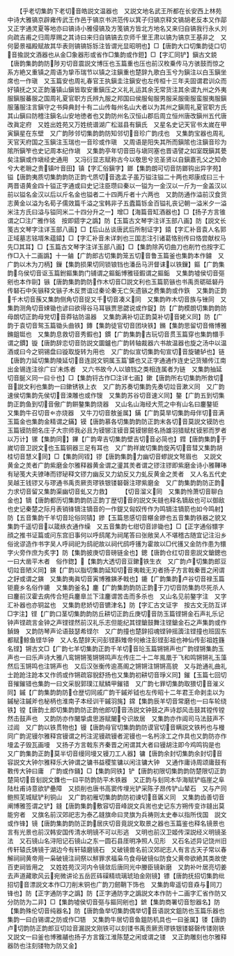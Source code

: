 <!-- { "loadSidebar": true } -->
　　【乎老切集韵下老切音皓説文温器也　又説文地名武王所都在长安西上林苑中诗大雅镐京辟雍传武王作邑于镐京书洪范传以箕子归镐京释文镐胡老反本又作鄗　又正字通灵夏等地亦曰镐诗小雅侵镐及方笺镐方皆北方地名又来归自镐我行永乆刘向疏吉甫之归周厚赐之其诗曰来归自镐镐去京师千里王肃以镐为镐京王基非之　又何晏景福殿赋故其华表则镐镐铄铄注皆谓光显昭明也】□【唐韵大口切集韵徒口切音揄説文酒器也从金□象器形或省作□集韵或作鋀】□【字汇同铲】鎭古文鋴【唐韵集韵韵防陟刃切音震説文博压也玉篇重也压也前汉枚乗传马方骇鼓而惊之系方絶又重镇之周语为挚币瑞节以镇之注鎭重也楚辞九歌白玉兮为鎭注以白玉鎭坐席也一作瑱　又玉篇安也周礼春官王执鎭圭注鎭安也左传桓十三年夫固谓君训众而好镇抚之又正韵藩镇山鎭皆取安重鎭压之义礼礼运其余无常货注其余谓九州之外夷服鎭服蕃服之国周礼夏官职方氏辨九服之邦国曰侯服甸服男服采服衞服蛮服夷服鎭服藩服注言鎭守之书舜典封十有二山传每州名山大者以为其州之鎭周礼夏官职方氏其山鎭曰防稽注鎭名山安地徳者也又韵防州名汉恒山郡后周立恒州唐改鎭州五代唐改眞定府　又姓出姓苑又万姓统谱湖广松滋县有鎭氏　又星名史记天官书太嵗在甲寅鎭星在东壁　又广韵陟邻切集韵韵防知邻切音珍广韵戌也　又集韵宝器也周礼天官天府国之玉鎭注玉瑞也一音珍或作瑱　又周语是阳失其所而鎭隂也注鎭音珍为隂所鎭笮也史记周本纪作塡　又集韵亭年切音田与塡同塞也晋语譬之如室既鎭其甍矣注鎭或作塡经史通用　又冯衍显志赋称古今以敬思兮览圣贤以自鎭嘉孔父之知命兮大老耼之贵镇叶音田】镇【字汇俗鎭字】鎯【集韵朗可切音防鎯钩出异字苑】镒【唐韵夷质切集韵韵防正韵弋质切音逸孟子虽万镒注镒二十两也郑康成曰三十两晋语黄金四十镒正字通或曰史记注臣瓒曰秦以一镒为一金汉以一斤为一金盖汉以前以镒名金汉以后以斤名金也镒者二十四两斤者十六两也　又韵防通作溢前汉食货志黄金以溢为名荀子儒效篇千溢之宝韩非子五蠹篇铄金百镒礼丧记朝一溢米夕一溢米注方氏曰溢与镒同米二十四分升之一】增□【海篇音缸酒器也】□【扬子方言锥谓之□注广雅作铭　按即鍣字之譌】防【玉篇古文琴字注详玉部八画】防【説文长笺古文琴字注详玉部八画】□【后山丛谈唐武后所制证字】鎱【字汇补音袁人名郭正域墓志铭壻朱蕴鎱】□【字汇补音未详刺也三国志注引诸葛恪别传曰恪尝献权马先□其耳】□【玉篇古文琴字注详玉部八画】□【集韵除芮切曲刀也削竹也按字汇作□入十二画譌】十一鏀【广韵郎古切集韵笼五切音鲁玉篇釜也集韵本作鐪　又广韵以木为刀柄】鏁【集韵损果切同锁锒铛也潘岳马汧督诔以铁鏁】鏂【广韵集韵乌侯切音讴玉篇鉜鏂集韵门铺谓之鏂銗博雅铔鍜谓之鏂銗　又集韵墟侯切音彄剜也本作剾】镞【唐韵集韵韵防作木切音□説文利也玉篇箭镞也书禹贡砺砥砮丹传砮石中矢镞释文镞子木反贾谊过秦论秦无亡矢遗镞之费集韵或作鉃　又集韵正韵千木切音蔟又集韵侧角切音捉又千切音凑义同　又集韵昨木切音族与锉同　又集韵测角切音娕锄也谚曰欲得谷马耳镞贾思勰说或作鋜】防【广韵模朗切集韵韵防母朗切正韵母党切音莽钴防温器　又集韵满补切正韵莫补切音姥义同】防【广韵于袁切音鸳玉篇锄头曲铁】鏄【集韵徒官切音团块铁】鏅【集韵思留切音脩博雅鏅鉏铤也　又集韵息救切音秀鍜也】鏆【广韵集韵古玩切音贯玉篇穿也集韵镮手谓之鏆】镟【唐韵辞恋切音防説文圜鑪也广韵转轴裁器六书故温器也旋之汤中以温酒或曰今之铜锡盘曰镟取旋转为用也　又广韵似宣切集韵旬宣切音旋辘轳也】链【唐韵力延切集韵陵延切音连説文铜属玉篇鑛也又正字通通作连史记货殖传江南出金锡连注徐广曰未炼者　又六书故今人以锒铛之类相连属者为链　又集韵抽延切音脠义同一曰卝也】□【集韵锊古作□注详七画】鏉【唐韵所右切集韵所救切音説文利也集韵一曰鏉锈铁上衣　又广韵苏奏切集韵先奏切竝音漱义同　又广韵速侯切集韵先侯切音涑雕也或作锼　又集韵苏谷切音速义同】鏊【广韵五到切集韵正韵鱼到切音傲广韵餠鏊集韵烧器　又山名山海经大荒之中有山名曰鏖鏊钜　又集韵牛召切音亦烧器　又牛刀切音敖釜属】鏋【广韵莫旱切集韵母伴切音满玉篇金也集韵金精谓之鏋】镆【唐韵慕各切集韵韵防正韵末各切音莫説文镆防也玉篇镆防劒名庄子大宗师我必且为镆铘注镆音莫镆铘劒名扬雄羽猎赋杖镆邪而罗者以万计】镙【集韵同】鏎【广韵卑吉切集韵壁吉切音必简也】鏏【唐韵集韵于嵗切音卫説文也玉篇铜器三足有耳也　又广韵祥嵗切集韵旋芮切音彗又集韵胡桂切音慧义同】□【集韵同铚】镠【唐韵集韵力幽切音蟉説文弩眉也　又説文黄金之羙者广韵紫磨金尔雅释器黄金谓之璗其羙者谓之镠注镠即紫磨金诗小雅鞸琫有珌笺大夫镣琫而镠珌释文镠力幽反又力幼反又力虬反黄金之羙者　又人名五代史吴越王钱镠又与璆通书禹贡厥贡璆铁银镂砮磬注璆紫磨金　又广韵集韵韵防正韵力求切音留又集韵渠幽切音虬又力救】
　　【切音溜义同　又集韵怜萧切音聊白金也】镝【唐韵都历切集韵韵防正韵丁歴切音的説文矢鏠也释名镝敌也可以御敌也史记秦楚之际月表销锋镝注镝音的一作鍉又匈奴传作为鸣镝注镝箭也如今鸣射】防【五音集韵千羊切音玱俗同锖】鏒【玉篇思感切音糂金鏒也五音集韵铁器之貌又集韵千遥切音以箴紩衣通作缲　又五音集韵七绀切音謲锄也】□【正字通俗镮字顔之推书证篇或问东宫旧事何以呼鸱尾为祠尾答曰张敞吴人不堪稽古随宜记注沿乡俗讹谬造作书字吴人呼祠祀为鸱祀故以祠代鸱呼镬为霍故以□代镬又金防作患为镮字火旁作庶为炙字】防【集韵披庚切音磅链金也】鏓【唐韵仓红切音悤説文鎗鏓也一曰大凿平木者　俗作鍯】【集韵大透切音豆鏉铁生衣　又广韵卢切集韵郎豆切竝音陋义同】鏔【广韵以脂切集韵延知切音夷戟无刃者扬子方言戟秦晋之闲谓之釨或谓之鏔　又集韵夷眞切音寅博雅鏔矛戟也】鏕【广韵集韵卢谷切音禄玉篇钜鹿乡名俗作鏕　又集韵釜名】鏖【广韵集韵韵防正韵于刀切音防集韵尽死杀人曰鏖前汉霍去病传合短兵鏖臯兰下注鏖谓苦击而多杀也　又山名见前鏊字注　又字汇补器也亦铜盆也　又集韵悲娇切音镳津名】防【字汇古文证字　按古文无防互详□字注】铿【广韵口茎切集韵韵防丘耕切正韵丘庚切音防玉篇铿锵金石声礼乐记钟声铿疏言金钟之声铿铿然前汉礼乐志但能纪其铿鎗鼓舞注铿鎗金石之声集韵或作鍞銵　又韵防琴声论语鼓瑟希铿尔　又广韵撞也楚辞招魂铿钟摇簴注铿撞也班固东都赋鲸鱼铿华钟　又人名楚辞天问彭铿斟雉帝何飨注彭铿彭祖也神仙传彭祖姓籛名铿】锵古文□【广韵七羊切集韵正韵千羊切音玱玉篇锵锵声也广韵铿锵集韵玉声也一曰乐声诗大雅八鸾锵锵笺锵锵鸣声左传庄二十二年鳯凰于飞和鸣锵锵礼玉藻然后玉锵鸣也注锵声也　又后汉张衡传逾髙阁之锵锵注锵锵高貌　又与跄通礼曲礼士跄跄注跄本又作鸧或作锵疏容貎舒扬也又集韵初耕切音琤义同】鏙【玉篇七回切音摧鏙错也集韵一曰文采貎郭璞江赋鳞甲鏙错　又广韵七罪切集韵取猥切音漼义同】鏚【广韵集韵韵防仓歴切同戚广韵干鏚斧钺也左传昭十二年君王命剥圭以为鏚柲注鏚斧也柲柄也淮南子本经训干鏚羽旄】鏛【集韵辰羊切音常磨也一曰车轮绕铁】镗【唐韵土郎切集韵韵防正韵他郎切音汤説文钟鼓之声诗邶风击鼓其镗传镗然击鼓声也　又韵防亦作闣挚虞思游赋闣兮识故居　又集韵亦作阊司马法鼓声不过阊　又广韵以铁贯物也】镘【唐韵母官切集韵韵防谟官切音瞒説文铁杇也与槾同广韵泥镘尔雅释宫镘谓之杇注泥镘疏镘者泥镘也一名杇涂工之作具也又韵防亦作墁孟子毁瓦画墁　又扬子方言戟东齐秦晋之闲谓其大者曰镘胡注即今鸡鸣钩是也　又广韵集韵正韵莫半切音缦同墁又镘刀工人器】镛【唐韵余封切集韵余封切音容説文大钟尔雅释乐大钟谓之镛书益稷笙镛以闲注镛大钟　又通作庸诗周颂庸鼓有斁传大钟曰庸　广韵或作銿】□【集韵同铁】铲【唐韵初限切集韵韵防楚限切正韵楚简切音刬説文鏶也一曰平防韵防平木铁器　又正韵与刬同木华海赋铲临崖之阜陆杜甫诗意欲铲疉障　又损削也唐书高窦传埋光铲采陈子昂传铲山辇石　又与产同鲍照芜城赋铲利铜山　又广韵初雁切集韵韵防初谏切音羼义同　又集韵齿善切音阐博雅签谓之铲】鏠【唐韵集韵敷容切音峰説文兵耑也史记东方朔传变诈鏠出莫能穷者　又旗名前汉郊祀志为泰乙鏠旗命曰灵旗为兵祷则太史奉以指所伐国　説文或作锋】镜【唐韵集韵韵防正韵居庆切音竟説文取景之器也玉篇鉴也释名镜景也言有光景也前汉韩安国传清水明镜不可以形逃　又明也前汉卫姬传深説经义明镜圣法　又石镜山名浔阳记石镜山之东一圆石县厓明净照人见形　又石名述异记饶州旧传轩辕氏铸镜于湖边今有轩辕磨镜石　又破镜兽名前汉郊祀志人有言古天子常以春解祠祠黄帝用一枭破镜注祠祭以觧罪求福枭鸟食母破镜似防食父黄帝欲絶其类故使百吏祠皆用之　又姓姓苑汉河内令镜敛后唐同光中媵臣镜新磨　又韵补叶居亮切姜去声道藏歌风云宛微讲论五岳匠砗磲精琉璃琥珀金刚镜】镖【唐韵抚招切集韵纰招切音漂説文本作□刀削末铜也广韵刀劒鞘下饰也　又集韵卑遥切音猋与同刀锋也】防【正字通防字之譌】防【正字通防字之譌説文本作防十二画字汇省作防又分防防为二非】□【集韵墟侯切音彄与鏂同剜也】鏣【集韵商署切音恕器名】防【集韵殊伦切音纯器名】防【唐韵鱼举切集韵偶举切音语説文鉏防也玉篇乐器也集韵一曰白锡谓之防或作□铻　又集韵牛居切音鱼鉏防机具也一曰釜属】镂【唐韵卢切韵防正韵郎豆切竝音漏説文刚铁可以刻镂书禹贡厥贡璆铁银镂砮磬传镂刚铁又説文一曰釜也博雅鬴也扬子方言鍑江淮陈楚之闲或谓之镂　又正韵雕刻也尔雅释器防也注刻镂物为防又金】
